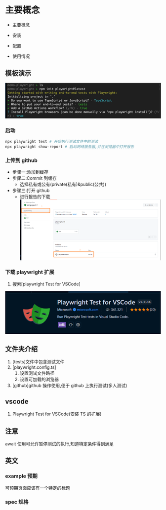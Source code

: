 # 主要概念

- 主要概念

- 安装

- 配置

- 使用情况

## 模板演示

![](./img/1.png)

### 启动

```bash
npx playwright test # 开始执行测试文件中的测试
npx playwright show-report # 启动网络服务器,并在浏览器中打开报告
```

### 上传到 github

- 步骤一:添加到缓存
- 步骤二:Commit 到缓存
  - 选择私有或公有(private(私有)&public(公共))
- 步骤三:打开 github
  - 进行报告的下载
    ![](./img/2.png)

### 下载 playwright 扩展

1. 搜索[playwright Test for VSCode]

![](./img/3.png)

## 文件夹介绍

1. [tests]文件中包含测试文件
2. [playwright.config.ts]
   1. 设置测试文件路径
   2. 设置可加载的浏览器
3. [github]github 操作使用,便于 github 上执行测试(多人测试)

## vscode

1. Playwright Test for VSCode(安装 TS 的扩展)

## 注意

await 使用可允许暂停测试的执行,知道特定条件得到满足

## 英文

### example 预期

可预期页面应该有一个特定的标题

### spec 规格
